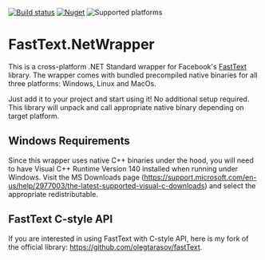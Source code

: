 [![Build status](https://img.shields.io/appveyor/ci/olegtarasov/fasttext-netwrapper.svg?logo=appveyor)](https://ci.appveyor.com/project/olegtarasov/fasttext-netwrapper/branch/master)
[![Nuget](https://img.shields.io/nuget/v/FastText.NetWrapper.svg?logo=nuget)](https://www.nuget.org/packages/FastText.NetWrapper)
![Supported platforms](https://img.shields.io/badge/platforms-Windows%2C%20Linux%2C%20MacOs-blue.svg)

# FastText.NetWrapper

This is a cross-platform .NET Standard wrapper for Facebook's [FastText](https://github.com/facebookresearch/fastText) library. The wrapper comes with bundled precompiled native binaries for all three platforms: Windows, Linux and MacOs.

Just add it to your project and start using it! No additional setup required. This library will unpack and call appropriate native binary depending on target platform.

## Windows Requirements

Since this wrapper uses native C++ binaries under the hood, you will need to have Visual C++ Runtime Version 140 installed when running under Windows. Visit the MS Downloads page (https://support.microsoft.com/en-us/help/2977003/the-latest-supported-visual-c-downloads) and select the appropriate redistributable. 

## FastText C-style API

If you are interested in using FastText with C-style API, here is my fork of the official library: https://github.com/olegtarasov/fastText.